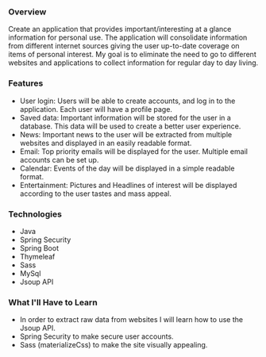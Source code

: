 ### Overview
Create an application that provides important/interesting at a glance information for personal use.  The application will consolidate information 
from different internet sources giving the user up-to-date coverage on items of personal interest.  My goal is to
eliminate the need to go to different websites and applications to collect information for regular day to day living.
### Features
- User login: Users will be able to create accounts, and log in to the application. Each user will have a profile page.
- Saved data: Important information will be stored for the user in a database.  This data will be used to create a better user experience.
- News: Important news to the user will be extracted from multiple websites and displayed in an easily readable format.
- Email: Top priority emails will be displayed for the user.  Multiple email accounts can be set up.
- Calendar: Events of the day will be displayed in a simple readable format.
- Entertainment:  Pictures and Headlines of interest will be displayed according to the user tastes and mass appeal. 

### Technologies
- Java
- Spring Security
- Spring Boot
- Thymeleaf
- Sass
- MySql
- Jsoup API

### What I'll Have to Learn
- In order to extract raw data from websites I will learn how to use the Jsoup API. 
- Spring Security to make secure user accounts.  
- Sass (materializeCss) to make the site visually appealing.  
